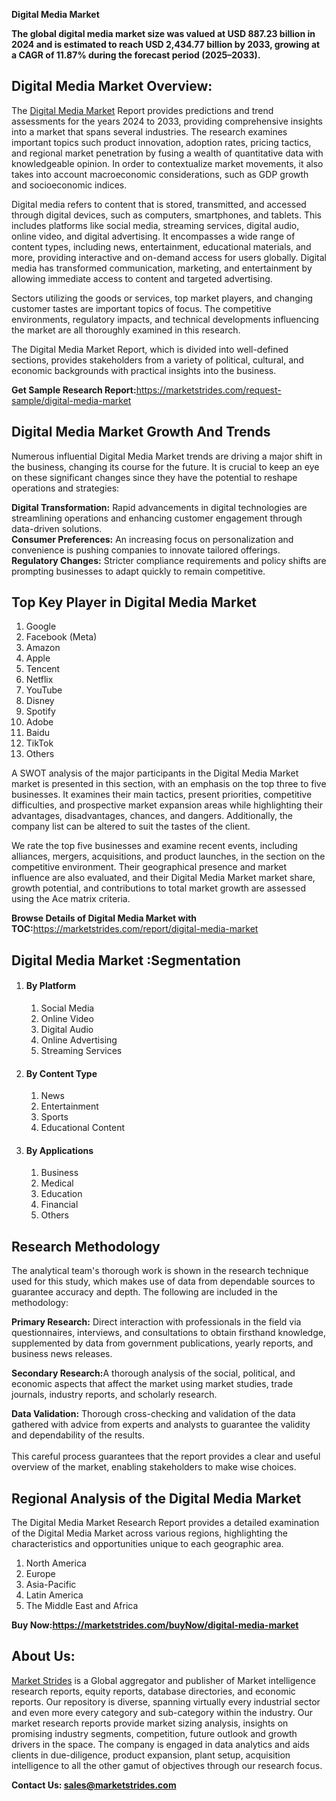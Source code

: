 <p><strong>Digital Media Market</strong></p>
<p><strong>The global digital media market size was valued at USD 887.23 billion in 2024 and is estimated to reach USD 2,434.77 billion by 2033, growing at a CAGR of 11.87% during the forecast period (2025&ndash;2033).</strong></p>
<h2>Digital Media Market Overview:</h2>
<p>The <a href="https://marketstrides.com/report/digital-media-market">Digital Media Market</a> Report provides predictions and trend assessments for the years 2024 to 2033, providing comprehensive insights into a market that spans several industries. The research examines important topics such product innovation, adoption rates, pricing tactics, and regional market penetration by fusing a wealth of quantitative data with knowledgeable opinion. In order to contextualize market movements, it also takes into account macroeconomic considerations, such as GDP growth and socioeconomic indices.</p>
<p>Digital media refers to content that is stored, transmitted, and accessed through digital devices, such as computers, smartphones, and tablets. This includes platforms like social media, streaming services, digital audio, online video, and digital advertising. It encompasses a wide range of content types, including news, entertainment, educational materials, and more, providing interactive and on-demand access for users globally. Digital media has transformed communication, marketing, and entertainment by allowing immediate access to content and targeted advertising.</p>
<p>Sectors utilizing the goods or services, top market players, and changing customer tastes are important topics of focus. The competitive environments, regulatory impacts, and technical developments influencing the market are all thoroughly examined in this research.</p>
<p>The Digital Media Market Report, which is divided into well-defined sections, provides stakeholders from a variety of political, cultural, and economic backgrounds with practical insights into the business.</p>
<p><strong>Get Sample Research Report:</strong><a href="https://marketstrides.com/request-sample/digital-media-market">https://marketstrides.com/request-sample/digital-media-market</a></p>
<h2>Digital Media Market Growth And Trends</h2>
<p>Numerous influential Digital Media Market trends are driving a major shift in the business, changing its course for the future. It is crucial to keep an eye on these significant changes since they have the potential to reshape operations and strategies:</p>
<p><strong>Digital Transformation:</strong> Rapid advancements in digital technologies are streamlining operations and enhancing customer engagement through data-driven solutions.<br /><strong>Consumer Preferences:</strong> An increasing focus on personalization and convenience is pushing companies to innovate tailored offerings.<br /><strong>Regulatory Changes:</strong> Stricter compliance requirements and policy shifts are prompting businesses to adapt quickly to remain competitive.</p>
<h2>Top Key Player in Digital Media Market</h2>
<ol>
<li>Google</li>
<li>Facebook (Meta)</li>
<li>Amazon</li>
<li>Apple</li>
<li>Tencent</li>
<li>Netflix</li>
<li>YouTube</li>
<li>Disney</li>
<li>Spotify</li>
<li>Adobe</li>
<li>Baidu</li>
<li>TikTok</li>
<li>Others</li>
</ol>
<p>A SWOT analysis of the major participants in the Digital Media Market market is presented in this section, with an emphasis on the top three to five businesses. It examines their main tactics, present priorities, competitive difficulties, and prospective market expansion areas while highlighting their advantages, disadvantages, chances, and dangers. Additionally, the company list can be altered to suit the tastes of the client.</p>
<p>We rate the top five businesses and examine recent events, including alliances, mergers, acquisitions, and product launches, in the section on the competitive environment. Their geographical presence and market influence are also evaluated, and their Digital Media Market market share, growth potential, and contributions to total market growth are assessed using the Ace matrix criteria.</p>
<p><strong>Browse Details of Digital Media Market with TOC:</strong><a href="https://marketstrides.com/report/digital-media-market">https://marketstrides.com/report/digital-media-market</a></p>
<h2>Digital Media Market :Segmentation</h2>
<ol>
<li>
<h4>By Platform</h4>
<ol>
<li>Social Media</li>
<li>Online Video</li>
<li>Digital Audio</li>
<li>Online Advertising</li>
<li>Streaming Services</li>
</ol>
</li>
<li>
<h4>By Content Type</h4>
<ol>
<li>News</li>
<li>Entertainment</li>
<li>Sports</li>
<li>Educational Content</li>
</ol>
</li>
<li>
<h4>By Applications</h4>
<ol>
<li>Business</li>
<li>Medical</li>
<li>Education</li>
<li>Financial</li>
<li>Others</li>
</ol>
</li>
</ol>
<h2>Research Methodology</h2>
<p>The analytical team's thorough work is shown in the research technique used for this study, which makes use of data from dependable sources to guarantee accuracy and depth. The following are included in the methodology:</p>
<p><strong>Primary Research:</strong> Direct interaction with professionals in the field via questionnaires, interviews, and consultations to obtain firsthand knowledge, supplemented by data from government publications, yearly reports, and business news releases.</p>
<p><strong>Secondary Research:</strong>A&nbsp;thorough analysis of the social, political, and economic aspects that affect the market using market studies, trade journals, industry reports, and scholarly research.</p>
<p><strong>Data Validation:</strong>&nbsp;Thorough cross-checking and validation of the data gathered with advice from experts and analysts to guarantee the validity and dependability of the results. <br /><br />This careful process guarantees that the report provides a clear and useful overview of the market, enabling stakeholders to make wise choices.</p>
<h2>Regional Analysis of the Digital Media Market</h2>
<p>The Digital Media Market Research Report provides a detailed examination of the Digital Media Market across various regions, highlighting the characteristics and opportunities unique to each geographic area.</p>
<ol>
<li>North America</li>
<li>Europe</li>
<li>Asia-Pacific</li>
<li>Latin America</li>
<li>The Middle East and Africa</li>
</ol>
<p><strong>Buy Now:<a href="https://marketstrides.com/buyNow/digital-media-market?price=single_price">https://marketstrides.com/buyNow/digital-media-market</a></strong></p>
<h2>About Us:</h2>
<p><a href="https://marketstrides.com/">Market Strides</a> is a Global aggregator and publisher of Market intelligence research reports, equity reports, database directories, and economic reports. Our repository is diverse, spanning virtually every industrial sector and even more every category and sub-category within the industry. Our market research reports provide market sizing analysis, insights on promising industry segments, competition, future outlook and growth drivers in the space. The company is engaged in data analytics and aids clients in due-diligence, product expansion, plant setup, acquisition intelligence to all the other gamut of objectives through our research focus.</p>
<p><strong>Contact Us: <a href="mailto:sales@marketstrides.com">sales@marketstrides.com</a></strong></p>
